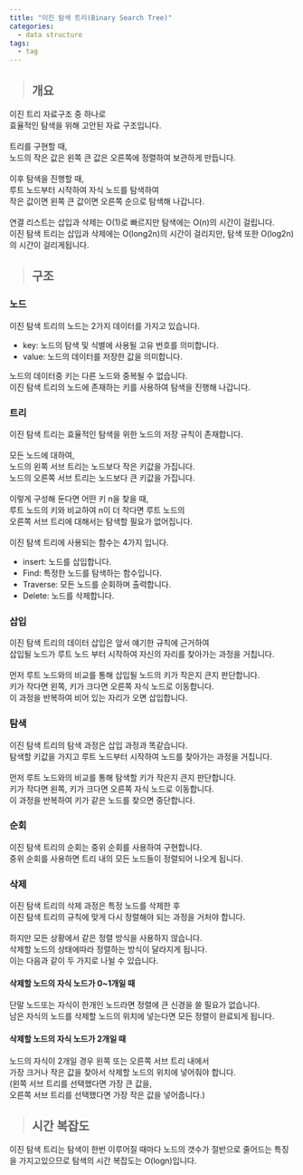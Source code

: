 ```yaml
---
title: "이진 탐색 트리(Binary Search Tree)"
categories:
  - data structure
tags:
  - tag
---
```

> ## 개요

이진 트리 자료구조 중 하나로<br>
효율적인 탐색을 위해 고안된 자료 구조입니다.<br>
<br>
트리를 구현할 때,<br>
노드의 작은 값은 왼쪽 큰 값은 오른쪽에 정렬하여 보관하게 만듭니다.<br>
<br>
이후 탐색을 진행할 때,<br>
루트 노드부터 시작하여 자식 노드를 탐색하여<br>
작은 값이면 왼쪽 큰 값이면 오른쪽 순으로 탐색해 나갑니다.<br>
<br>
연결 리스트는 삽입과 삭제는 O(1)로 빠르지만 탐색에는 O(n)의 시간이 걸립니다.<br>
이진 탐색 트리는 삽입과 삭제에는 O(long2n)의 시간이 걸리지만, 탐색 또한 O(log2n)의 시간이 걸리게됩니다.
> ## 구조

### 노드
이진 탐색 트리의 노드는 2가지 데이터를 가지고 있습니다.
- key: 노드의 탐색 및 식별에 사용될 고유 번호를 의미합니다.
- value: 노드의 데이터를 저장한 값을 의미합니다.

노드의 데이터중 키는 다른 노드와 중복될 수 없습니다.<br>
이진 탐색 트리의 노드에 존재하는 키를 사용하여 탐색을 진행해 나갑니다.
### 트리
이진 탐색 트리는 효율적인 탐색을 위한 노드의 저장 규칙이 존재합니다.<br>
<br>
모든 노드에 대하여,<br>
노드의 왼쪽 서브 트리는 노드보다 작은 키값을 가집니다.<br>
노드의 오른쪽 서브 트리는 노드보다 큰 키값을 가집니다.<br>
<br>
이렇게 구성해 둔다면 어떤 키 n을 찾을 때,<br>
루트 노드의 키와 비교하여 n이 더 작다면 루트 노드의<br>
오른쪽 서브 트리에 대해서는 탐색할 필요가 없어집니다.<br>
<br>
이진 탐색 트리에 사용되는 함수는 4가지 입니다.
- insert: 노드를 삽입합니다.
- Find: 특정한 노드를 탐색하는 함수입니다.
- Traverse: 모든 노드를 순회하며 출력합니다.
- Delete: 노드를 삭제합니다.

### 삽입
이진 탐색 트리의 데이터 삽입은 앞서 얘기한 규칙에 근거하여<br>
삽입될 노드가 루트 노드 부터 시작하여 자신의 자리를 찾아가는 과정을 거칩니다.<br>
<br>
먼저 루트 노드와의 비교를 통해 삽입될 노드의 키가 작은지 큰지 판단합니다.<br>
키가 작다면 왼쪽, 키가 크다면 오른쪽 자식 노드로 이동합니다.<br>
이 과정을 반복하여 비어 있는 자리가 오면 삽입합니다.
### 탐색
이진 탐색 트리의 탐색 과정은 삽입 과정과 똑같습니다.<br>
탐색할 키값을 가지고 루트 노드부터 시작하여 노드를 찾아가는 과정을 거칩니다.<br>
<br>
먼저 루트 노드와의 비교를 통해 탐색할 키가 작은지 큰지 판단합니다.<br>
키가 작다면 왼쪽, 키가 크다면 오른쪽 자식 노드로 이동합니다.<br>
이 과정을 반복하여 키가 같은 노드를 찾으면 중단합니다.
### 순회
이진 탐색 트리의 순회는 중위 순회를 사용하여 구현합니다.<br>
중위 순회를 사용하면 트리 내의 모든 노드들이 정렬되어 나오게 됩니다.
### 삭제
이진 탐색 트리의 삭제 과정은 특정 노드를 삭제한 후<br>
이진 탐색 트리의 규칙에 맞게 다시 정렬해야 되는 과정을 거처야 합니다.<br>
<br>
하지만 모든 상황에서 같은 정렬 방식을 사용하지 않습니다.<br>
삭제할 노드의 상태에따라 정렬하는 방식이 달라지게 됩니다.<br>
이는 다음과 같이 두 가지로 나뉠 수 있습니다.
#### 삭제할 노드의 자식 노드가 0~1개일 때
단말 노드또는 자식이 한개인 노드라면 정렬에 큰 신경을 쓸 필요가 없습니다.<br>
남은 자식의 노드를 삭제할 노드의 위치에 넣는다면 모든 정렬이 완료되게 됩니다.
#### 삭제할 노드의 자식 노드가 2개일 때
노드의 자식이 2개일 경우 왼쪽 또는 오른쪽 서브 트리 내에서<br>
가장 크거나 작은 값을 찾아서 삭제할 노드의 위치에 넣어줘야 합니다.<br>
(왼쪽 서브 트리를 선택했다면 가장 큰 값을,<br>
오른쪽 서브 트리를 선택했다면 가장 작은 값을 넣어줍니다.)
> ## 시간 복잡도

이진 탐색 트리는 탐색이 한번 이루어질 때마다 
노드의 갯수가 절반으로 줄어드는 특징을 가지고있으므로
탐색의 시간 복잡도는 O(logn)입니다.
